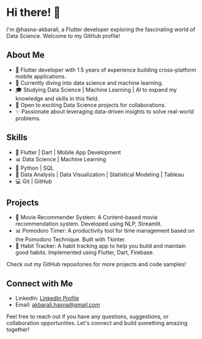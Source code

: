 # Hi there! 👋

I'm @hasna-akbarali, a Flutter developer exploring the fascinating world of Data Science. Welcome to my GitHub profile!

## About Me

- 📱 Flutter developer with 1.5 years of experience building cross-platform mobile applications.
- 🌱 Currently diving into data science and machine learning.
- 🎓 Studying Data Science | Machine Learning | AI to expand my knowledge and skills in this field.
- 💼 Open to exciting Data Science projects for collaborations.
- ✨ Passionate about leveraging data-driven insights to solve real-world problems.

## Skills

- 📱 Flutter | Dart | Mobile App Development
- 📊 Data Science | Machine Learning
- 🐍 Python | SQL
- 🧮 Data Analysis | Data Visualization | Statistical Modeling | Tableau
- 💻 Git | GitHub

## Projects

- 🔬 Movie Recommender System: A Content-based movie recommendation system. Developed using NLP, Streamlit.
- 📊 Pomodoro Timer: A productivity tool for time management based on the Pomodoro Technique. Built with Tkinter.
- 🤖 Habit Tracker: A habit tracking app to help you build and maintain good habits. Implemented using Flutter, Dart, Firebase.

Check out my GitHub repositories for more projects and code samples!

## Connect with Me

- LinkedIn: [LinkedIn Profile](https://www.linkedin.com/in/hasna-akbar-ali-1485981b0/)
- Email: akbarali.hasna@gmail.com

Feel free to reach out if you have any questions, suggestions, or collaboration opportunities. Let's connect and build something amazing together!
